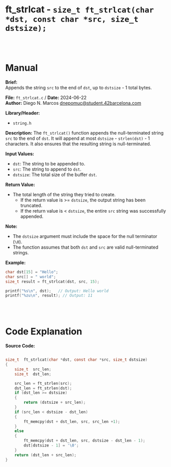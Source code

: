 # ft_strlcat - `size_t ft_strlcat(char *dst, const char *src, size_t dstsize);`
<br>
<br>

# Manual
**Brief:**  
Appends the string `src` to the end of `dst`, up to `dstsize` - 1 total bytes.

**File:** `ft_strlcat.c` / **Date:** 2024-06-22  
**Author:** Diego N. Marcos <dnepomuc@student.42barcelona.com>

**Library/Header:**  
* `string.h`

**Description:**
The `ft_strlcat()` function appends the null-terminated string `src` to the end of `dst`. It will append at most `dstsize` - `strlen(dst)` - 1 characters. It also ensures that the resulting string is null-terminated.

**Input Values:**
* `dst`: The string to be appended to.
* `src`: The string to append to `dst`.
* `dstsize`: The total size of the buffer `dst`.

**Return Value:**
* The total length of the string they tried to create. 
    * If the return value is >= `dstsize`, the output string has been truncated.
    * If the return value is < `dstsize`, the entire `src` string was successfully appended.

**Note:**
- The `dstsize` argument must include the space for the null terminator (`\0`).
- The function assumes that both `dst` and `src` are valid null-terminated strings.

**Example:**
```c
char dst[15] = "Hello";
char src[] = " world";
size_t result = ft_strlcat(dst, src, 15);

printf("%s\n", dst);   // Output: Hello world
printf("%zu\n", result); // Output: 11
```

<br>
<br>

# Code Explanation
**Source Code:**
``` C

size_t	ft_strlcat(char *dst, const char *src, size_t dstsize)
{
	size_t	src_len;
	size_t	dst_len;

	src_len = ft_strlen(src);
	dst_len = ft_strlen(dst);
	if (dst_len >= dstsize)
	{
		return (dstsize + src_len);
	}
	if (src_len < dstsize - dst_len)
	{
		ft_memcpy(dst + dst_len, src, src_len +1);
	}
	else
	{
		ft_memcpy(dst + dst_len, src, dstsize - dst_len - 1);
		dst[dstsize - 1] = '\0';
	}
	return (dst_len + src_len);
}

```